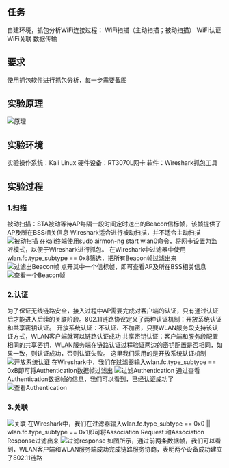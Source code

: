 ## 任务
自建环境，抓包分析WiFi连接过程：
WiFi扫描（主动扫描；被动扫描）
WiFi认证
WiFi关联
数据传输
## 要求
使用抓包软件进行抓包分析，每一步需要截图
## 实验原理
![原理](https://github.com/user-attachments/assets/5d4f5c06-6788-4106-9324-b5f0c3e4220f)
## 实验环境
实验操作系统：Kali Linux
硬件设备：RT3070L网卡
软件：Wireshark抓包工具
## 实验过程
### 1.扫描
被动扫描：STA被动等待AP每隔一段时间定时送出的Beacon信标帧，该帧提供了AP及所在BSS相关信息
Wireshark适合进行被动扫描，并不适合主动扫描
![被动扫描](https://github.com/user-attachments/assets/5af28f7a-c16e-411a-847d-ffb21fe03b31)
在kali终端使用sudo airmon-ng start wlan0命令，将网卡设置为监听模式，以便于Wireshark进行抓包。
在Wireshark中过滤器中使用wlan.fc.type_subtype == 0x8筛选，把所有Beacon帧过滤出来
![过滤出Beacon帧](https://github.com/user-attachments/assets/7fdc6306-09a7-410c-9e86-f3ba2c9df890)
点开其中一个信标帧，即可查看AP及所在BSS相关信息
![查看一个Beacon帧](https://github.com/user-attachments/assets/90851c06-879b-43c7-93e9-8d353b4e520b)
### 2.认证
为了保证无线链路安全，接入过程中AP需要完成对客户端的认证，只有通过认证后才能进入后续的关联阶段。802.11链路协议定义了两种认证机制：开放系统认证和共享密钥认证。
开放系统认证：不认证、不加密，只要WLAN服务段支持该认证方式，WLAN客户端就可以链路认证成功
共享密钥认证：客户端和服务段配置相同的共享密钥，WLAN服务端在链路认证过程验证两边的密钥配置是否相同，如果一致，则认证成功，否则认证失败。
这里我们采用的是开放系统认证机制
![开放系统认证](https://github.com/user-attachments/assets/b50b5904-4da6-46b8-a1fd-69f21229469d)
在Wireshark中，我们在过滤器输入wlan.fc.type_subtype == 0xB即可将Authentication数据帧过滤出
![过滤Authentication](https://github.com/user-attachments/assets/6729240f-8a2b-4268-a929-8a39bb338fe4)
通过查看Authentication数据帧的信息，我们可以看到，已经认证成功了
![查看Authentication](https://github.com/user-attachments/assets/231c5c86-9a3e-472c-8c52-57f34f6c6c5b)
### 3.关联
![关联](https://github.com/user-attachments/assets/ed325401-f660-4d69-869a-3879c80853ee)
在Wireshark中，我们在过滤器输入wlan.fc.type_subtype == 0x0 || wlan.fc.type_subtype == 0x1即可将Association Request 和Association Response过滤出来
![过滤response](https://github.com/user-attachments/assets/397320cd-f0b3-4d77-9d05-e59a45dfb492)
如图所示，通过前两条数据帧，我们可以看到，WLAN客户端和WLAN服务端成功完成链路服务协商，表明两个设备成功建立了802.11链路